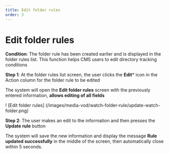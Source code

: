 ```yaml
---
title: Edit folder rules
order: 3
---
```


# Edit folder rules

**Condition**: The folder rule has been created earlier and is displayed in the folder rules list. This function helps CMS users to edit directory tracking conditions

**Step 1**: At the folder rules list screen, the user clicks the **Edit**\* icon in the Action column for the folder rule to be edited

The system will open the **Edit folder rules** screen with the previously entered information, **allows editing of all fields**

! [Edit folder rules] (/images/media-vod/watch-folder-rule/update-watch-folder.png)

**Step 2**: The user makes an edit to the information and then presses the **Update rule** button

The system will save the new information and display the message **Rule updated successfully** in the middle of the screen, then automatically close within 5 seconds.

